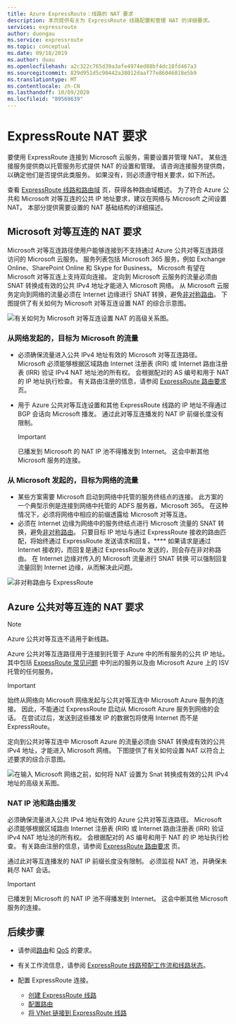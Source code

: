 ```yaml
---
title: Azure ExpressRoute：线路的 NAT 要求
description: 本页提供有关为 ExpressRoute 线路配置和管理 NAT 的详细要求。
services: expressroute
author: duongau
ms.service: expressroute
ms.topic: conceptual
ms.date: 09/18/2019
ms.author: duau
ms.openlocfilehash: a2c322c765d39a3afe4974ed88bf4dc18fd467a3
ms.sourcegitcommit: 829d951d5c90442a38012daaf77e86046018e5b9
ms.translationtype: MT
ms.contentlocale: zh-CN
ms.lasthandoff: 10/09/2020
ms.locfileid: "89569639"
---
```

# <a name="expressroute-nat-requirements"></a>ExpressRoute NAT 要求
要使用 ExpressRoute 连接到 Microsoft 云服务，需要设置并管理 NAT。 某些连接服务提供商以托管服务形式提供 NAT 的设置和管理。 请咨询连接服务提供商，以确定他们是否提供此类服务。 如果没有，则必须遵守相关要求，如下所述。 

查看 [ExpressRoute 线路和路由域](expressroute-circuit-peerings.md) 页，获得各种路由域概述。 为了符合 Azure 公共和 Microsoft 对等互连的公共 IP 地址要求，建议在网络与 Microsoft 之间设置 NAT。 本部分提供需要设置的 NAT 基础结构的详细描述。

## <a name="nat-requirements-for-microsoft-peering"></a>Microsoft 对等互连的 NAT 要求
Microsoft 对等互连路径使用户能够连接到不支持通过 Azure 公共对等互连路径访问的 Microsoft 云服务。 服务列表包括 Microsoft 365 服务，例如 Exchange Online、SharePoint Online 和 Skype for Business。 Microsoft 有望在 Microsoft 对等互连上支持双向连接。 定向到 Microsoft 云服务的流量必须由 SNAT 转换成有效的公共 IPv4 地址才能进入 Microsoft 网络。 从 Microsoft 云服务定向到网络的流量必须在 Internet 边缘进行 SNAT 转换，避免[非对称路由](expressroute-asymmetric-routing.md)。 下图提供了有关如何为 Microsoft 对等互连设置 NAT 的综合示意图。

![有关如何为 Microsoft 对等互连设置 NAT 的高级关系图。](./media/expressroute-nat/expressroute-nat-microsoft.png) 

### <a name="traffic-originating-from-your-network-destined-to-microsoft"></a>从网络发起的，目标为 Microsoft 的流量
* 必须确保流量进入公共 IPv4 地址有效的 Microsoft 对等互连路径。 Microsoft 必须能够根据区域路由 Internet 注册表 (RIR) 或 Internet 路由注册表 (IRR) 验证 IPv4 NAT 地址池的所有权。 会根据配对的 AS 编号和用于 NAT 的 IP 地址执行检查。 有关路由注册的信息，请参阅 [ExpressRoute 路由要求](expressroute-routing.md) 页。
* 用于 Azure 公共对等互连设置和其他 ExpressRoute 线路的 IP 地址不得通过 BGP 会话向 Microsoft 播发。 通过此对等互连播发的 NAT IP 前缀长度没有限制。
  
  > [!IMPORTANT]
  > 已播发到 Microsoft 的 NAT IP 池不得播发到 Internet。 这会中断其他 Microsoft 服务的连接。
  > 
  > 

### <a name="traffic-originating-from-microsoft-destined-to-your-network"></a>从 Microsoft 发起的，目标为网络的流量
* 某些方案需要 Microsoft 启动到网络中托管的服务终结点的连接。 此方案的一个典型示例是连接到网络中托管的 ADFS 服务器，Microsoft 365。 在这种情况下，必须将网络中相应的前缀透露给 Microsoft 对等互连。 
* 必须在 Internet 边缘为网络中的服务终结点进行 Microsoft 流量的 SNAT 转换，避免[非对称路由](expressroute-asymmetric-routing.md)。 只要目标 IP 地址与通过 ExpressRoute 接收的路由匹配，将始终通过 ExpressRoute 发送请求和回复。**** 如果请求是通过 Internet 接收的，而回复是通过 ExpressRoute 发送的，则会存在非对称路由。 在 Internet 边缘对传入的 Microsoft 流量进行 SNAT 转换 可以强制回复流量回到 Internet 边缘，从而解决此问题。

![非对称路由与 ExpressRoute](./media/expressroute-asymmetric-routing/AsymmetricRouting2.png)

## <a name="nat-requirements-for-azure-public-peering"></a>Azure 公共对等互连的 NAT 要求

> [!NOTE]
> Azure 公共对等互连不适用于新线路。
> 

Azure 公共对等互连路径用于连接到托管于 Azure 中的所有服务的公共 IP 地址。 其中包括 [ExpessRoute 常见问题](expressroute-faqs.md) 中列出的服务以及由 Microsoft Azure 上的 ISV 托管的任何服务。 

> [!IMPORTANT]
> 始终从网络向 Microsoft 网络发起与公共对等互连中 Microsoft Azure 服务的连接。 因此，不能通过 ExpressRoute 启动从 Microsoft Azure 服务到网络的会话。 在尝试过后，发送到这些播发 IP 的数据包将使用 Internet 而不是 ExpressRoute。
> 

定向到公共对等互连中 Microsoft Azure 的流量必须由 SNAT 转换成有效的公共 IPv4 地址，才能进入 Microsoft 网络。 下图提供了有关如何设置 NAT 以符合上述要求的综合示意图。

![在输入 Microsoft 网络之前，如何将 NAT 设置为 Snat 转换成有效的公共 IPv4 地址的高级关系图。](./media/expressroute-nat/expressroute-nat-azure-public.png) 

### <a name="nat-ip-pool-and-route-advertisements"></a>NAT IP 池和路由播发
必须确保流量进入公共 IPv4 地址有效的 Azure 公共对等互连路径。 Microsoft 必须能够根据区域路由 Internet 注册表 (RIR) 或 Internet 路由注册表 (IRR) 验证 IPv4 NAT 地址池的所有权。 会根据配对的 AS 编号和用于 NAT 的 IP 地址执行检查。 有关路由注册的信息，请参阅 [ExpressRoute 路由要求](expressroute-routing.md) 页。

通过此对等互连播发的 NAT IP 前缀长度没有限制。 必须监视 NAT 池，并确保未耗尽 NAT 会话。

> [!IMPORTANT]
> 已播发到 Microsoft 的 NAT IP 池不得播发到 Internet。 这会中断其他 Microsoft 服务的连接。
> 
> 

## <a name="next-steps"></a>后续步骤
* 请参阅[路由](expressroute-routing.md)和 [QoS](expressroute-qos.md) 的要求。
* 有关工作流信息，请参阅 [ExpressRoute 线路预配工作流和线路状态](expressroute-workflows.md)。
* 配置 ExpressRoute 连接。
  
  * [创建 ExpressRoute 线路](expressroute-howto-circuit-portal-resource-manager.md)
  * [配置路由](expressroute-howto-routing-portal-resource-manager.md)
  * [将 VNet 链接到 ExpressRoute 线路](expressroute-howto-linkvnet-portal-resource-manager.md)

